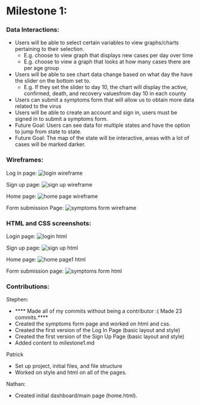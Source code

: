# Milestone 1:

### Data Interactions:
- Users will be able to select certain variables to view graphs/charts pertaining to their selection.
    - E.g. choose to view graph that displays new cases per day over time
    - E.g. choose to view a graph that looks at how many cases there are per age group
- Users will be able to see chart data change based on what day the have the slider on the bottom set to.
    - E.g. If they set the slider to day 10, the chart will display the active, confirmed, death, and recovery valuesfrom day 10 in each county
- Users can submit a symptoms form that will allow us to obtain more data related to the virus
- Users will be able to create an account and sign in, users must be signed in to submit a symptoms form.
- Future Goal: Users can see data for multiple states and have the option to jump from state to state.
- Future Goal: The map of the state will be interactive, areas with a lot of cases will be marked darker.
### Wireframes:
Log in page:
![login wireframe](./images/login-wireframe.PNG)

Sign up page:
![sign up wireframe](./images/signup-wireframe.PNG)

Home page:
![home page wireframe](./images/home-wireframe.PNG)

Form submission Page:
![symptoms form wireframe](./images/form-wireframe.PNG)

### HTML and CSS screenshots:

Login page:
![login html](./images/login-html.png)

Sign up page:
![sign up html](./images/signup-html.png)

Home page:
![home page1 html](./images/home1-html.png)

Form submission page:
![symptoms form html](./images/form-html.png)

### Contributions:
Stephen:
- **** Made all of my commits without being a contributor :( Made 23 commits.****
- Created the symptoms form page and worked on html and css.
- Created the first version of the Log In Page (basic layout and style)
- Created the first version of the Sign Up Page (basic layout and style)
- Added content to milestone1.md

Patrick
- Set up project, initial files, and file structure
- Worked on style and html on all of the pages.

Nathan:
- Created initial dashboard/main page (home.html).
